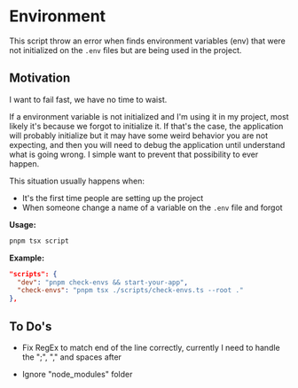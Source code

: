 # Environment
This script throw an error when finds environment variables (env) that were not initialized on the `.env` files but are being used in the project.

## Motivation
I want to fail fast, we have no time to waist.

If a environment variable is not initialized and I'm using it in my project, most likely it's because we forgot to initialize it. If that's the case, the application will probably initialize but it may have some weird behavior you are not expecting, and then you will need to debug the application until understand what is going wrong. I simple want to prevent that possibility to ever happen.

This situation usually happens when:
- It's the first time people are setting up the project
- When someone change a name of a variable on the `.env` file and forgot 

**Usage:**
```bash
pnpm tsx script
```

**Example:**
```json
"scripts": {
  "dev": "pnpm check-envs && start-your-app",
  "check-envs": "pnpm tsx ./scripts/check-envs.ts --root ."
},
```

## To Do's
- Fix RegEx to match end of the line correctly, currently I need to handle the ";", "," and spaces after

- Ignore "node_modules" folder